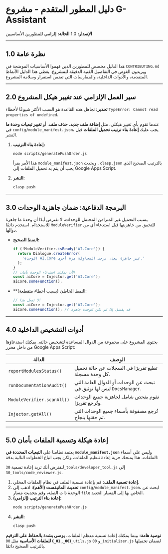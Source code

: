 # دليل المطور المتقدم - مشروع G-Assistant

**الإصدار:** 1.0
**الحالة:** إلزامي للمطورين الأساسيين

---

## 1.0 نظرة عامة

هذا الدليل مخصص للمطورين الذين فهموا الأساسيات الموضحة في `CONTRIBUTING.md` ويريدون الغوص في التفاصيل الفنية الدقيقة للمشروع. يغطي هذا الدليل الأنماط المتقدمة، والأدوات الداخلية، والممارسات التي تضمن استقرار وسلامة المشروع.

---

## 2.0 سير العمل الإلزامي عند تغيير هيكل المشروع

**تحذير:** تجاهل هذه القاعدة هو السبب الأكثر شيوعًا لأخطاء `TypeError: Cannot read properties of undefined`.

عندما تقوم بأي تغيير هيكلي، مثل **إضافة ملف جديد**، **حذف ملف**، أو **تغيير تبعيات وحدة ما** في `config/module_manifest.json`، يجب عليك **إعادة بناء ترتيب تحميل الملفات** قبل النشر.

1.  **إعادة بناء الترتيب:**

    ```bash
    node scripts/generatePushOrder.js
    ```

    هذا الأمر يقرأ `module_manifest.json` ويحدث `.clasp.json` بالترتيب الصحيح الذي يجب أن يتم به تحميل الملفات إلى Google Apps Script.

2.  **النشر:**
    ```bash
    clasp push
    ```

---

## 3.0 البرمجة الدفاعية: ضمان جاهزية الوحدات

بسبب التحميل غير المتزامن المحتمل للوحدات، لا تفترض أبدًا أن وحدة ما جاهزة للاستخدام. استخدم دائمًا `ModuleVerifier` للتحقق من جاهزيتها قبل استدعاء أي من دوالها.

- **النمط الصحيح:**

  ```javascript
  if (!ModuleVerifier.isReady('AI.Core')) {
    return Dialogue.createError(
      'الوحدة AI.Core غير جاهزة بعد، يرجى المحاولة مرة أخرى.'
    );
  }
  // الآن يمكنك استدعاء الوحدة بأمان
  const aiCore = Injector.get('AI.Core');
  aiCore.someFunction();
  ```

- \*\*النمط الخاطئ (يسبب أخطاء متقطعة):
  ```javascript
  // لا تفعل هذا!
  const aiCore = Injector.get('AI.Core');
  aiCore.someFunction(); // قد يفشل إذا لم تكن الوحدة جاهزة
  ```

---

## 4.0 أدوات التشخيص الداخلية

يحتوي المشروع على مجموعة من الدوال المساعدة لتشخيص حالته. يمكنك استدعاؤها من داخل محرر Google Apps Script:

| الدالة                     | الوصف                                                                 |
| -------------------------- | --------------------------------------------------------------------- |
| `reportModulesStatus()`    | تطبع تقريرًا في السجلات عن حالة تحميل كل وحدة مسجلة.                  |
| `runDocumentationAudit()`  | تبحث عن الوحدات أو الدوال العامة التي ليس لها توثيق في `DocsManager`. |
| `ModuleVerifier.scanAll()` | تقوم بفحص شامل لجاهزية جميع الوحدات وتُرجع تقريرًا.                   |
| `Injector.getAll()`        | تُرجع مصفوفة بأسماء جميع الوحدات التي تم حقنها بنجاح.                 |

---

## 5.0 إعادة هيكلة وتسمية الملفات بأمان

يعتمد نظامنا على **التبعيات المحددة في `module_manifest.json`** وليس على أسماء الملفات. هذا يمنحك حرية إعادة تنظيم الملفات، ولكن يجب اتباع الخطوات التالية بدقة:

لنفترض أنك تريد إعادة تسمية `30_tools/developer_tool.js` إلى `30_tools/code_reviewer.js`.

1.  **إعادة تسمية الملف:** قم بإعادة تسمية الملف في نظام الملفات المحلي.
2.  **تحديث المانيفست (الأهم):** اذهب إلى `config/module_manifest.json`، ابحث عن الوحدة ذات الصلة، وقم بتحديث مسار `file` الخاص بها إلى المسار الجديد.
3.  **إعادة بناء الترتيب (إلزامي):**
    ```bash
    node scripts/generatePushOrder.js
    ```
4.  **النشر:**
    ```bash
    clasp push
    ```

**توصية هامة:** بينما يمكنك إعادة تسمية معظم الملفات، **يوصى بشدة بالحفاظ على الترقيم (`00_`, `01_`) للملفات الأساسية** مثل `00_utils.js` و `00_initializer.js` لضمان تحميلها بالترتيب الصحيح دائمًا.
